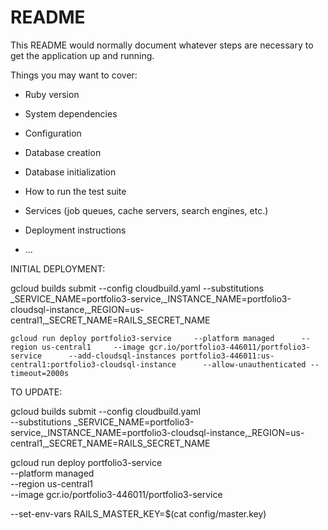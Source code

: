 # README

This README would normally document whatever steps are necessary to get the
application up and running.

Things you may want to cover:

- Ruby version

- System dependencies

- Configuration

- Database creation

- Database initialization

- How to run the test suite

- Services (job queues, cache servers, search engines, etc.)

- Deployment instructions

- ...

INITIAL DEPLOYMENT:

gcloud builds submit --config cloudbuild.yaml --substitutions \_SERVICE_NAME=portfolio3-service,\_INSTANCE_NAME=portfolio3-cloudsql-instance,\_REGION=us-central1,\_SECRET_NAME=RAILS_SECRET_NAME

    gcloud run deploy portfolio3-service     --platform managed      --region us-central1     --image gcr.io/portfolio3-446011/portfolio3-service      --add-cloudsql-instances portfolio3-446011:us-central1:portfolio3-cloudsql-instance      --allow-unauthenticated --timeout=2000s

TO UPDATE:

gcloud builds submit --config cloudbuild.yaml \
 --substitutions \_SERVICE_NAME=portfolio3-service,\_INSTANCE_NAME=portfolio3-cloudsql-instance,\_REGION=us-central1,\_SECRET_NAME=RAILS_SECRET_NAME

gcloud run deploy portfolio3-service \
 --platform managed \
 --region us-central1 \
 --image gcr.io/portfolio3-446011/portfolio3-service

--set-env-vars RAILS_MASTER_KEY=$(cat config/master.key)
